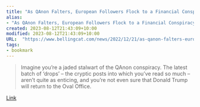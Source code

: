 ```yaml
---
title: "As QAnon Falters, European Followers Flock to a Financial Conspiracy"
alias:
- "As QAnon Falters, European Followers Flock to a Financial Conspiracy"
created: 2023-08-12T21:43:09+10:00
modified: 2023-08-12T21:43:09+10:00
URL:  "https://www.bellingcat.com/news/2022/12/21/as-qanon-falters-european-followers-flock-to-a-financial-conspiracy/"
tags:
- bookmark
---
```


> Imagine you’re a jaded stalwart of the QAnon conspiracy. The latest batch of ‘drops’ – the cryptic posts into which you’ve read so much – aren’t quite as enticing, and you’re not even sure that Donald Trump will return to the Oval Office.

[Link](https://www.bellingcat.com/news/2022/12/21/as-qanon-falters-european-followers-flock-to-a-financial-conspiracy/)